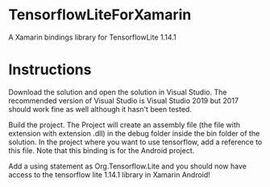 # TensorflowLiteForXamarin
A Xamarin bindings library for TensorflowLite 1.14.1

# Instructions

Download the solution and open the solution in Visual Studio. The recommended version of Visual Studio is Visual Studio 2019 but 2017 should work fine as well although it 
hasn't been tested.

Build the project. The Project will create an assembly file (the file with extension with extension .dll) in the debug folder inside the bin folder of the solution. In the 
project where you want to use tensorflow, add a reference to this file. Note that this binding is for the Android project. 

Add a using statement as Org.Tensorflow.Lite and you should now have access to the tensorflow lite 1.14.1 library in Xamarin Android!
